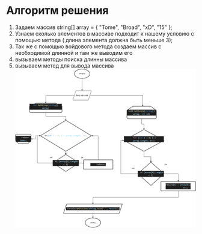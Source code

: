 
# Алгоритм решения #
1. Задаем массив string[] array = { "Tome", "Broad", "xD", "15" };
2. Узнаем сколько элементов в массиве подходит к нашему условию с помощью метода ( длина элемента должна быть меньше 3);
3. Так же с помощью войдового метода создаем массив с необходимой длинной и там же выводим его
4. вызываем методы поиска длинны массива
5. вызываем метод для вывода массива
![фото алгоритма](https://github.com/PaulBelokon/---------------/blob/master/%D0%BF%D0%BA%D0%BF%D0%BF%D0%BF.png)
